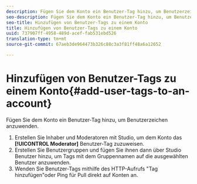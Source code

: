```yaml
---
description: Fügen Sie dem Konto ein Benutzer-Tag hinzu, um Benutzerzeichen anzuwenden.
seo-description: Fügen Sie dem Konto ein Benutzer-Tag hinzu, um Benutzerzeichen anzuwenden.
seo-title: Hinzufügen von Benutzer-Tags zu einem Konto
title: Hinzufügen von Benutzer-Tags zu einem Konto
uuid: 737907ff-4958-489d-acef-fab531ebd526
translation-type: tm+mt
source-git-commit: 67aeb3de964473b326c88c3a3f81ff48a6a12652

---
```



# Hinzufügen von Benutzer-Tags zu einem Konto{#add-user-tags-to-an-account}

Fügen Sie dem Konto ein Benutzer-Tag hinzu, um Benutzerzeichen anzuwenden.

1. Erstellen Sie Inhaber und Moderatoren mit Studio, um dem Konto das **[!UICONTROL Moderator]** Benutzer-Tag zuzuweisen.
1. Erstellen Sie Benutzergruppen und fügen Sie ihnen dann über Studio Benutzer hinzu, um Tags mit dem Gruppennamen auf die ausgewählten Benutzer anzuwenden.
1. Wenden Sie Benutzer-Tags mithilfe des HTTP-Aufrufs "Tag hinzufügen"oder Ping für Pull direkt auf Konten an.
